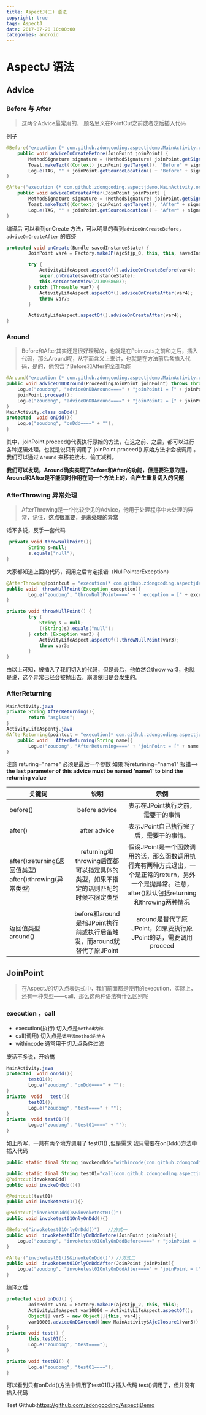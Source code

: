 ```yaml
---
title: AspectJ(三) 语法
copyright: true
tags: AspectJ
date: 2017-07-20 10:00:00
categories: android
---
```



# AspectJ 语法


## Advice
### Before  与  After
> 这两个Advice最常用的， 顾名思义在PointCut之前或者之后插入代码

例子
```java
@Before("execution (* com.github.zdongcoding.aspectjdemo.MainActivity.onCreate(..))")
    public void adviceOnCreateBefore(JoinPoint joinPoint) {
        MethodSignature signature = (MethodSignature) joinPoint.getSignature();
        Toast.makeText((Context) joinPoint.getTarget(), "Before" + signature.toShortString(), Toast.LENGTH_SHORT).show();
        Log.e(TAG, "" + joinPoint.getSourceLocation() + "Before" + signature.toShortString());
}

@After("execution (* com.github.zdongcoding.aspectjdemo.MainActivity.onCreate(..))")
    public void adviceOnCreateAfter(JoinPoint joinPoint) {
        MethodSignature signature = (MethodSignature) joinPoint.getSignature();
        Toast.makeText((Context) joinPoint.getTarget(), "After" + signature.toShortString(), Toast.LENGTH_SHORT).show();
        Log.e(TAG, "" + joinPoint.getSourceLocation() + "After" + signature.toShortString());
}
```
  编译后 可以看到onCreate 方法，可以明显的看到` adviceOnCreateBefore `， ` adviceOnCreateAfter ` 的痕迹
```java
protected void onCreate(Bundle savedInstanceState) {
        JoinPoint var4 = Factory.makeJP(ajc$tjp_0, this, this, savedInstanceState);

        try {
            ActivityLifeAspect.aspectOf().adviceOnCreateBefore(var4);
            super.onCreate(savedInstanceState);
            this.setContentView(2130968603);
        } catch (Throwable var7) {
            ActivityLifeAspect.aspectOf().adviceOnCreateAfter(var4);
            throw var7;
        }

        ActivityLifeAspect.aspectOf().adviceOnCreateAfter(var4);
}
```
### Around
>Before和After其实还是很好理解的，也就是在Pointcuts之前和之后，插入代码，那么Around呢，从字面含义上来讲，也就是在方法前后各插入代码，是的，他包含了Before和After的全部功能

```java
@Around("execution (* com.github.zdongcoding.aspectjdemo.MainActivity.onDdd())")
public void adviceOnDDAround(ProceedingJoinPoint joinPoint) throws Throwable {
    Log.e("zoudong", "adviceOnDDAround====" + "joinPoint1 = [" + joinPoint.getSignature() + "]");
    joinPoint.proceed();
    Log.e("zoudong", "adviceOnDDAround====" + "joinPoint2 = [" + joinPoint.getSignature() + "]");
}
MainActivity.class onDdd()
protected  void onDdd(){
    Log.e("zoudong", "onDdd====" + "");
}
```
其中，joinPoint.proceed()代表执行原始的方法，在这之前、之后，都可以进行各种逻辑处理。也就是说只有调用了 joinPoint.proceed() 原始方法才会被调用 。我们可以通过 ` Around ` 来移花接木，偷工减料。

**我们可以发现，Around确实实现了Before和After的功能，但是要注意的是，Around和After是不能同时作用在同一个方法上的，会产生重复切入的问题**

### AfterThrowing  异常处理
>AfterThrowing是一个比较少见的Advice，他用于处理程序中未处理的异常，记住，**这点很重要，是未处理的异常**

话不多说，反手一套代码
```java
 private void throwNullPoint(){
        String s=null;
        s.equals("null");
}
```
大家都知道上面的代码，调用之后肯定报错（NullPointerException）

```java
@AfterThrowing(pointcut = "execution(* com.github.zdongcoding.aspectjdemo.MainActivity.throwNullPoint(..))",throwing="exception")
public void  throwNullPoint(Exception exception){
        Log.e("zoudong", "throwNullPoint====" + " exception = [" + exception.toString() + "]");
}

private void throwNullPoint() {
        try {
            String s = null;
            ((String)s).equals("null");
        } catch (Exception var3) {
            ActivityLifeAspect.aspectOf().throwNullPoint(var3);
            throw var3;
        }
}
```
由以上可知，被插入了我们切入的代码，但是最后，他依然会throw var3，也就是说，这个异常已经会被抛出去，崩溃依旧是会发生的。
### AfterReturning
```java
MainActivity.java
private String AfterReturning(){
        return "asglsas";
}
ActivityLifeAspentj.java
@AfterReturning(pointcut = "execution(* com.github.zdongcoding.aspectjdemo.MainActivity.AfterReturning(..))",returning="name")
    public void   AfterReturning(String name){
        Log.e("zoudong", "AfterReturning====" + "joinPoint = [" + name + "]");
}
```
注意 returing="name" 必须是最后一个参数
如果 将returining="name1"  报错--> **the last parameter of this advice must be named 'name1' to bind the returning value**
  

|关键词  | 说明   | 示例 |
|-----|:------:|:------:|
|before() | before advice |表示在JPoint执行之前，需要干的事情
|after()  | after advice  |表示JPoint自己执行完了后，需要干的事情。
|after():returning(返回值类型)<br>after():throwing(异常类型) | returning和throwing后面都可以指定具体的类型，如果不指定的话则匹配的时候不限定类型  |  假设JPoint是一个函数调用的话，那么函数调用执行完有两种方式退出，一个是正常的return，另外一个是抛异常。注意，after()默认包括returning和throwing两种情况
| 返回值类型 around()   | before和around是指JPoint执行前或执行后备触发，而around就替代了原JPoint   |around是替代了原JPoint，如果要执行原JPoint的话，需要调用proceed
## JoinPoint
>在AspectJ的切入点表达式中，我们前面都是使用的execution，实际上，还有一种类型——call，那么这两种语法有什么区别呢
###  execution ，call
   + execution(执行) 切入点是` method内部 `
   + call(调用)   切入点是` 调用该method的地方 `
   + withincode  通常用于切入点条件过滤

废话不多说，开始搞
```java
MainActivity.java
protected  void onDdd(){
        test01();
        Log.e("zoudong", "onDdd====" + "");
}
private  void   test(){
        test01();
        Log.e("zoudong", "test====" + "");
}
private  void test01(){
        Log.e("zoudong", "test01====" + "");
}
```

如上所写，一共有两个地方调用了 test01() ,但是需求 我只需要在onDdd()方法中插入代码

```java
public static final String invokeonDdd="withincode(com.github.zdongcoding.aspectjdemo.MainActivity.onDdd(..))";

public static final String test01="call(com.github.zdongcoding.aspectjdemo.MainActivity.test01(..))";
@Pointcut(invokeonDdd)
public void invokeOnDdd(){}

@Pointcut(test01)
public void invoketest01(){}

@Pointcut("invokeOnDdd()&&invoketest01()")
public void invoketest01OnlyOnDdd(){}

@Before("invoketest01OnlyOnDdd()")   //方式一
public void  invoketest01OnlyOnDddBefore(JoinPoint joinPoint){
    Log.e("zoudong", "invoketest01OnlyOnDddBefore====" + "joinPoint = [" joinPoint.getSourceLocation() + "]");
}

@After("invoketest01()&&invokeOnDdd()") //方式二
public void  invoketest01OnlyOnDddAfter(JoinPoint joinPoint){
    Log.e("zoudong", "invoketest01OnlyOnDddAfter====" + "joinPoint = [" joinPoint.getSourceLocation() + "]");
}
```
编译之后

```java
protected void onDdd() {
        JoinPoint var4 = Factory.makeJP(ajc$tjp_2, this, this);
        ActivityLifeAspect var10000 = ActivityLifeAspect.aspectOf();
        Object[] var5 = new Object[]{this, var4};
        var10000.adviceOnDDAround((new MainActivity$AjcClosure1(var5)).linkClosureAndJoinPoint(69648));
}
private void test() {
        this.test01();
        Log.e("zoudong", "test====");
}

private void test01() {
        Log.e("zoudong", "test01====");
}
```
可以看到只有onDdd()方法中调用了test01()才插入代码  test()调用了，但并没有插入代码


Test Github:<https://github.com/zdongcoding/AspectjDemo>